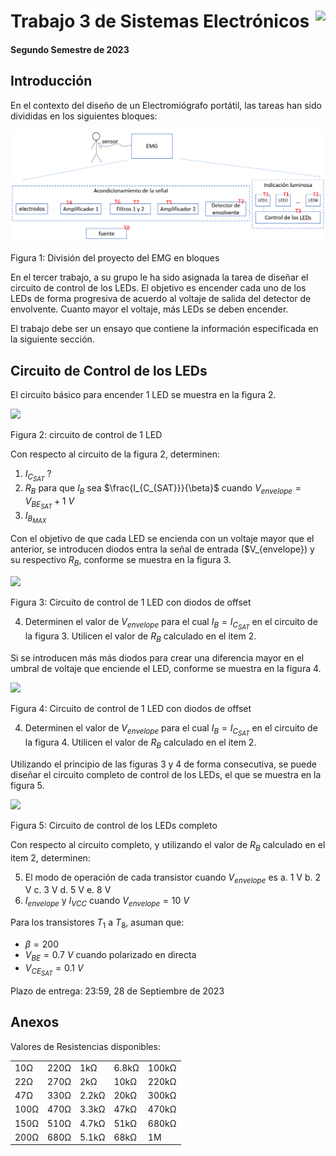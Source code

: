 # <img src="https://julianodb.github.io/SISTEMAS_ELECTRONICOS_PARA_INGENIERIA_BIOMEDICA/img/logo_fing.png?raw=true" align="right" height="45"> Trabajo 3 de Sistemas Electrónicos

#### Segundo Semestre de 2023

## Introducción

En el contexto del diseño de un Electromiógrafo portátil, las tareas han sido divididas en los siguientes bloques:

![TX_bloques](../img/TX_bloques.png)

Figura 1: División del proyecto del EMG en bloques

En el tercer trabajo, a su grupo le ha sido asignada la tarea de diseñar el circuito de control de los LEDs. El objetivo es encender cada uno de los LEDs de forma progresiva de acuerdo al voltaje de salida del detector de envolvente. Cuanto mayor el voltaje, más LEDs se deben encender.

El trabajo debe ser un ensayo que contiene la información especificada en la siguiente sección.

## Circuito de Control de los LEDs

El circuito básico para encender 1 LED se muestra en la figura 2.

<img src="https://julianodb.github.io/electronic_circuits_diagrams/led_control.png" width="200">

Figura 2: circuito de control de 1 LED

Con respecto al circuito de la figura 2, determinen: 
1. $I_{C_{SAT}}$ ?
2. $R_B$ para que $I_B$ sea $\frac{I_{C_{SAT}}}{\beta}$ cuando $V_{envelope} = V_{BE_{SAT}} + 1\ V$
3. $I_{B_{MAX}}$

Con el objetivo de que cada LED se encienda con un voltaje mayor que el anterior, se introducen diodos entra la señal de entrada ($V_{envelope}) y su respectivo $R_B$, conforme se muestra en la figura 3.

<img src="https://julianodb.github.io/electronic_circuits_diagrams/led_control_2.png" width="200">

Figura 3: Circuito de control de 1 LED con diodos de offset

4. Determinen el valor de $V_{envelope}$ para el cual $I_B = I_{C_{SAT}}$ en el circuito de la figura 3. Utilicen el valor de $R_B$ calculado en el item 2.

Si se introducen más más diodos para crear una diferencia mayor en el umbral de voltaje que enciende el LED, conforme se muestra en la figura 4.

<img src="https://julianodb.github.io/electronic_circuits_diagrams/led_control_4.png" width="200">

Figura 4: Circuito de control de 1 LED con diodos de offset

4. Determinen el valor de $V_{envelope}$ para el cual $I_B = I_{C_{SAT}}$ en el circuito de la figura 4. Utilicen el valor de $R_B$ calculado en el item 2.

Utilizando el principio de las figuras 3 y 4 de forma consecutiva, se puede diseñar el circuito completo de control de los LEDs, el que se muestra en la figura 5. 

<img src="https://julianodb.github.io/electronic_circuits_diagrams/eight_leds_plus_control.png" width="700">

Figura 5: Circuito de control de los LEDs completo

Con respecto al circuito completo, y utilizando el valor de $R_B$ calculado en el item 2, determinen:

5. El modo de operación de cada transistor cuando $V_{envelope}$ es
   a. 1 V
   b. 2 V
   c. 3 V
   d. 5 V
   e. 8 V
5. $I_{envelope}$ y $I_{VCC}$ cuando $V_{envelope} = 10\ V$

Para los transistores $T_1$ a $T_8$, asuman que:
- $\beta = 200$
- $V_{BE} = 0.7\ V$ cuando polarizado en directa
- $V_{CE_{SAT}} = 0.1\ V$

Plazo de entrega: 23:59, 28 de Septiembre de 2023

## Anexos

Valores de Resistencias disponibles:

|   |  |        |       |  |
|------|------|-----------|------------|-------|
| 10Ω  | 220Ω | 1kΩ       | 6.8kΩ      | 100kΩ |
| 22Ω  | 270Ω | 2kΩ       | 10kΩ       | 220kΩ |
| 47Ω  | 330Ω | 2.2kΩ     | 20kΩ       | 300kΩ |
| 100Ω | 470Ω | 3.3kΩ     | 47kΩ       | 470kΩ |
| 150Ω | 510Ω | 4.7kΩ     | 51kΩ       | 680kΩ |
| 200Ω | 680Ω | 5.1kΩ     | 68kΩ       | 1M    |
